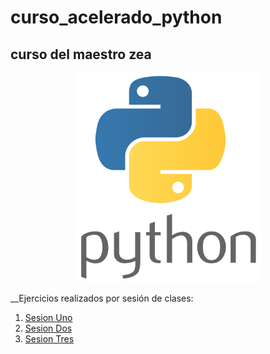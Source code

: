 # curso_acelerado_python
## curso del maestro zea
<p align="center">
<img src="logopython.png" width="300">
</p>
__Ejercicios realizados por sesión de clases:

1. [Sesion Uno](/sesion1/README.md) 
2. [Sesion Dos](/sesion2/README.md) 
3. [Sesion Tres](/sesion3/README.md) 
